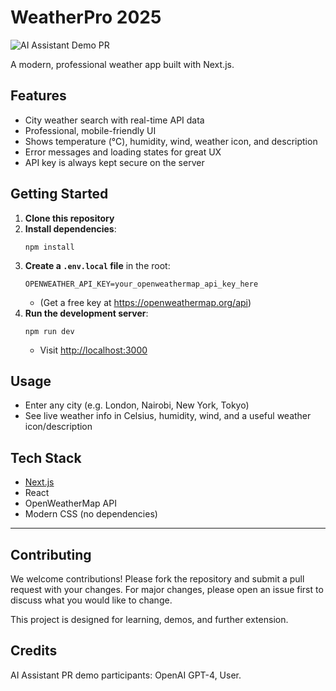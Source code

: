 # WeatherPro 2025

![AI Assistant Demo PR](https://img.shields.io/badge/PR%20by-AI%20Assistant-blueviolet)

A modern, professional weather app built with Next.js.


## Features
- City weather search with real-time API data
- Professional, mobile-friendly UI
- Shows temperature (°C), humidity, wind, weather icon, and description
- Error messages and loading states for great UX
- API key is always kept secure on the server

## Getting Started
1. **Clone this repository**
2. **Install dependencies**:
   ```
   npm install
   ```
3. **Create a `.env.local` file** in the root:
   ```
   OPENWEATHER_API_KEY=your_openweathermap_api_key_here
   ```
   - (Get a free key at https://openweathermap.org/api)
4. **Run the development server**:
   ```
   npm run dev
   ```
   - Visit [http://localhost:3000](http://localhost:3000)

## Usage
- Enter any city (e.g. London, Nairobi, New York, Tokyo)
- See live weather info in Celsius, humidity, wind, and a useful weather icon/description

## Tech Stack
- [Next.js](https://nextjs.org/)
- React
- OpenWeatherMap API
- Modern CSS (no dependencies)

---

## Contributing

We welcome contributions! Please fork the repository and submit a pull request with your changes. For major changes, please open an issue first to discuss what you would like to change.

This project is designed for learning, demos, and further extension.

## Credits

AI Assistant PR demo participants: OpenAI GPT-4, User.
